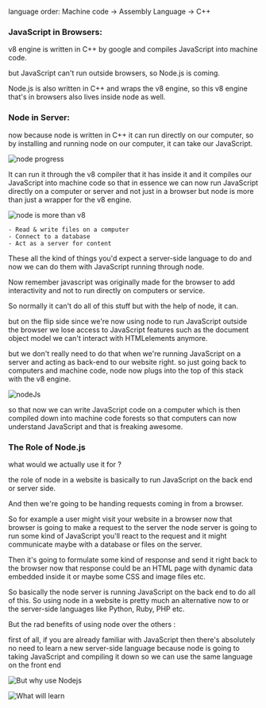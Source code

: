 language order: Machine code -> Assembly Language -> C++

### JavaScript in Browsers:

v8 engine is written in C++ by google and compiles JavaScript into machine code.

but JavaScript can't run outside browsers, so Node.js is coming.

Node.js is also written in C++ and wraps the v8 engine,
so this v8 engine that's in browsers also lives inside node as well.

### Node in Server:

now because node is written in C++ it can run directly on our computer, so by installing and running node on our computer, it can take our JavaScript.

![node progress]()

It can run it through the v8 compiler that it has inside it and it compiles our JavaScript into machine code so that in essence we can now run JavaScript directly on a computer or server and not just in a browser but node is more than just a wrapper for the v8 engine.

![node is more than v8]()

    - Read & write files on a computer
    - Connect to a database
    - Act as a server for content

These all the kind of things you'd expect a server-side language to do and now we can do them with JavaScript running through node.

Now remember javascript was originally made for the browser to add interactivity and not to run directly on computers or service.

So normally it can't do all of this stuff but with the help of node, it can.

but on the flip side since we're now using node to run JavaScript outside the browser we lose access to JavaScript features such as the document object model we can't interact with HTMLelements anymore.

but we don't really need to do that when we're running JavaScript on a server and acting as back-end to our website right. so just going back to computers and machine code, node now plugs into the top of this stack with the v8 engine.

![nodeJs]()

so that now we can write JavaScript code on a computer which is then compiled down into machine code forests so that computers can now understand JavaScript and that is freaking awesome.

### The Role of Node.js

what would we actually use it for ?

the role of node in a website is basically to run JavaScript on the back end or server side. 

And then we're going to be handing requests coming in from a browser.

So for example a user might visit your website in a browser now that browser is going to make a request to the server the node server is going to run some kind of JavaScript you'll react to the request and it might communicate maybe with a database or files on the server.

Then it's going to formulate some kind of response and send it right back to the browser now that response could be an HTML page with dynamic data embedded inside it or maybe some CSS and image files etc. 

So basically the node server is running JavaScript on the back end to do all of this. 
So using node in a website is pretty much an alternative now to or the server-side languages like Python, Ruby, PHP etc. 

But the rad benefits of using node over the others :

first of all, if you are already familiar with JavaScript then there's absolutely no need to learn a new server-side language because node is going to taking JavaScript and compiling it down so we can use the same language on the front end

![But why use Nodejs]()

![What will learn]()


